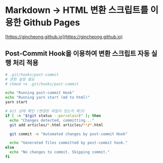 # Markdown -> HTML 변환 스크립트를 이용한 Github Pages

[https://gincheong.github.io](https://gincheong.github.io)

## Post-Commit Hook을 이용하여 변환 스크립트 자동 실행 처리 적용

```sh
# .git/hooks/post-commit
# 권한 설정 필요
# chmod +x .git/hooks/post-commit

echo "Running post-commit Hook"
echo "Running yarn start (md to html)"
yarn start

# Git 상태 확인 (변경된 파일이 있는지 체크)
if [ -n "$(git status --porcelain)" ]; then
  echo "Changes detected, committing..."
  git add articles/*.html articles/**/*.html

  git commit -m "Automated changes by post-commit Hook"

  echo "Generated files committed by post-commit hook."
else
  echo "No changes to commit. Skipping commit."
fi

```
